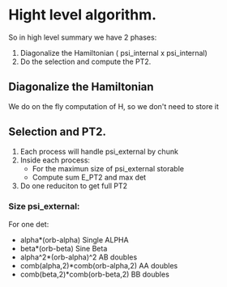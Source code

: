 # Hight level algorithm.

So in high level summary we have 2 phases:

1. Diagonalize the Hamiltonian ( psi_internal x psi_internal)
2. Do the selection and compute the PT2. 

## Diagonalize the Hamiltonian

We do on the fly computation of H, so we don't need to store it

## Selection and PT2.

1. Each process will handle psi_external by chunk
2. Inside each process:
      - For the maximun size of psi_external storable
      - Compute sum E_PT2 and max det
3. Do one reduciton to get full PT2

### Size psi_external: 
    
For one det:
- alpha*(orb-alpha) Single ALPHA
- beta*(orb-beta)  Sine Beta 
- alpha^2*(orb-alpha)^2 AB doubles 
- comb(alpha,2)*comb(orb-alpha,2) AA doubles
- comb(beta,2)*comb(orb-beta,2) BB doubles


         

   
